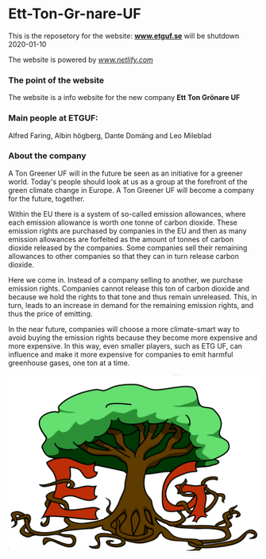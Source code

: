 # Ett-Ton-Gr-nare-UF

This is the reposetory for the website: **www.etguf.se** will be shutdown 2020-01-10

The website is powered by *www.netlify.com*

### The point of the website

The website is a info website for the new company **Ett Ton Grönare UF**


### Main people at ETGUF:

Alfred Faring, Albin högberg, Dante Domäng and Leo Mileblad


### About the company

A Ton Greener UF will in the future be seen as an initiative for a greener world.
Today's people should look at us as a group at the forefront of the green climate change in Europe.
A Ton Greener UF will become a company for the future, together.

Within the EU there is a system of so-called emission allowances, where each emission allowance is worth one tonne of carbon dioxide. These emission rights are purchased by companies in the EU and then as many emission allowances are forfeited as the amount of tonnes of carbon dioxide released by the companies. Some companies sell their remaining allowances to other companies so that they can in turn release carbon dioxide.

Here we come in. Instead of a company selling to another, we purchase emission rights. Companies cannot release this ton of carbon dioxide and because we hold the rights to that tone and thus remain unreleased. This, in turn, leads to an increase in demand for the remaining emission rights, and thus the price of emitting.

In the near future, companies will choose a more climate-smart way to avoid buying the emission rights because they become more expensive and more expensive. In this way, even smaller players, such as ETG UF, can influence and make it more expensive for companies to emit harmful greenhouse gases, one ton at a time.

![alt text](img/etguf.png)
